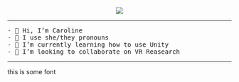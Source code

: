 
<p align="center">
  <a href="https://github.com/DenverCoder1/readme-typing-svg"><img src="https://readme-typing-svg.herokuapp.com?font=Time+New+Roman&color=cyan&size=25&center=true&vCenter=true&width=600&height=100&lines=Caroline+Kays..&hearts;++;Computer+Science+Student,;Active+Learner/Researcher,;Love+to+learn+new+things..<3"></a>
</p>

<hr>
<pre>
- 👋 Hi, I’m Caroline 
- 👀 I use she/they pronouns
- 🌱 I’m currently learning how to use Unity 
- 💞️ I’m looking to collaborate on VR Reasearch
</pre>
<hr>

<p1>
  this is some font
</p1>


<!---
CarolineKYZ/CarolineKYZ is a ✨ special ✨ repository because its `README.md` (this file) appears on your GitHub profile.
You can click the Preview link to take a look at your changes.
--->
